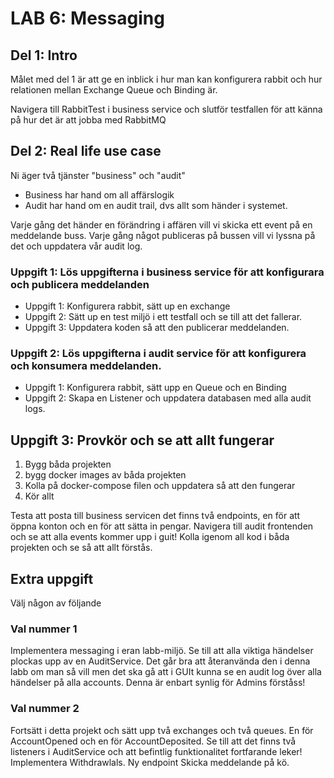 # LAB 6: Messaging

## Del 1: Intro
Målet med del 1 är att ge en inblick i hur man kan konfigurera rabbit och hur relationen mellan Exchange Queue och Binding är.

Navigera till RabbitTest i business service och slutför testfallen för att känna på hur det är att jobba med RabbitMQ

## Del 2: Real life use case
Ni äger två tjänster "business" och "audit"
* Business har hand om all affärslogik
* Audit har hand om en audit trail, dvs allt som händer i systemet.

Varje gång det händer en förändring i affären vill vi skicka ett event på en meddelande buss. Varje gång något publiceras på bussen vill vi lyssna på det och uppdatera vår audit log.

### Uppgift 1: Lös uppgifterna i business service för att konfigurara och publicera meddelanden
* Uppgift 1: Konfigurera rabbit, sätt up en exchange
* Uppgift 2: Sätt up en test miljö i ett testfall och se till att det fallerar.
* Uppgift 3: Uppdatera koden så att den publicerar meddelanden.

### Uppgift 2: Lös uppgifterna i audit service för att konfigurera och konsumera meddelanden.
* Uppgift 1: Konfigurera rabbit, sätt upp en Queue och en Binding
* Uppgift 2: Skapa en Listener och uppdatera databasen med alla audit logs.

## Uppgift 3: Provkör och se att allt fungerar
1. Bygg båda projekten
2. bygg docker images av båda projekten
3. Kolla på docker-compose filen och uppdatera så att den fungerar
4. Kör allt

Testa att posta till business servicen det finns två endpoints, en för att öppna konton och en för att sätta in pengar.
Navigera till audit frontenden och se att alla events kommer upp i guit!
Kolla igenom all kod i båda projekten och se så att allt förstås.

## Extra uppgift
Välj någon av följande

### Val nummer 1
Implementera messaging i eran labb-miljö. Se till att alla viktiga händelser plockas upp av en AuditService.
Det går bra att återanvända den i denna labb om man så vill men det ska gå att i GUIt kunna se en 
audit log över alla händelser på alla accounts. Denna är enbart synlig för Admins förståss!

### Val nummer 2
Fortsätt i detta projekt och sätt upp två exchanges och två queues. En för AccountOpened och en för AccountDeposited. 
Se till att det finns två listeners i AuditService och att befintlig funktionalitet fortfarande leker! 
Implementera Withdrawlals. 
Ny endpoint Skicka meddelande på kö.

